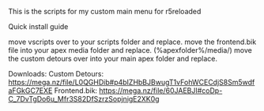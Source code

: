 This is the scripts for my custom main menu for r5reloaded

Quick install guide

move vscripts over to your scripts folder and replace.
move the frontend.bik file into your apex media folder and replace. (%apexfolder%/media/)
move the custom detours over into your main apex folder and replace.

Downloads:
Custom Detours: https://mega.nz/file/L0QGHDib#p4bIZHbBJBwugT1vFohWCECdjS8Sm5wdfaFGkGC7EXE
Frontend.bik: https://mega.nz/file/60JAEBJI#coDp-C_7DvTgDo6u_Mfr3S82DfSzrzSopjnigE2XK0g
